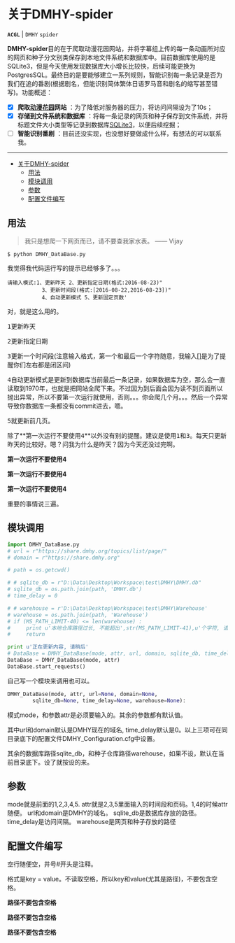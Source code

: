 # 关于DMHY-spider

**`ACGL`** | `DMHY` `spider`

**DMHY-spider**目的在于爬取动漫花园网站，并将字幕组上传的每一条动画所对应的网页和种子分文别类保存到本地文件系统和数据库中。目前数据库使用的是SQLite3，但是今天使用发现数据库大小增长比较快，后续可能更换为PostgresSQL。最终目的是要能够建立一系列规则，智能识别每一条记录是否为我们在追的番剧(根据剧名，但能识别简体繁体日语罗马音和剧名的缩写甚至错写)。功能概述：
 
- [x] **爬取[动漫花园][1]网站** ：为了降低对服务器的压力，将访问间隔设为了10s；
- [x] **存储到文件系统和数据库** ：将每一条记录的网页和种子保存到文件系统，并将标题文件大小类型等记录到数据库[SQLite3][2]，以便后续挖掘；
- [ ] **智能识别番剧** ：目前还没实现，也没想好要做成什么样，有想法的可以联系我。

-------------------

<!-- markdown-toc start - Don't edit this section. Run M-x markdown-toc-generate-toc again -->

- [关于DMHY-spider](#关于dmhy-spider)
    - [用法](#用法)
    - [模块调用](#模块调用)
    - [参数](#参数)
    - [配置文件编写](#配置文件编写)

<!-- markdown-toc end -->

## 用法

> 我只是想爬一下网页而已，请不要查我家水表。    —— Vijay

```
$ python DMHY_DataBase.py
```
我觉得我代码运行写的提示已经够多了。。。 
```
请输入模式:1、更新昨天 2、更新指定日期(格式:2016-08-23)"
           3、更新时间段(格式:[2016-08-22,2016-08-23])"
           4、自动更新模式 5、更新固定页数'
```
对，就是这么用的。

<kbd>1</kbd>更新昨天

<kbd>2</kbd>更新指定日期

<kbd>3</kbd>更新一个时间段(注意输入格式，第一个和最后一个字符随意，我输入[]是为了提醒你们左右都是闭区间)

<kbd>4</kbd>自动更新模式是更新到数据库当前最后一条记录，如果数据库为空，那么会一直读取到1970年，也就是把网站全爬下来。不过因为到后面会因为读不到页面所以抛出异常，所以不要第一次运行就使用，否则。。。你会爬几个月。。。然后一个异常导致你数据库一条都没有commit进去，嗯。

<kbd>5</kbd>就更新前几页。

除了**第一次运行不要使用<kbd>4</kbd>**以外没有别的提醒。建议是使用<kbd>1</kbd>和<kbd>3</kbd>。每天只更新昨天的比较好。嗯？问我为什么是昨天？因为今天还没过完啊。

**第一次运行不要使用4**

**第一次运行不要使用4**

**第一次运行不要使用4**

重要的事情说三遍。

## 模块调用
``` python
import DMHY_DataBase.py
# url = r"https://share.dmhy.org/topics/list/page/"
# domain = r"https://share.dmhy.org"

# path = os.getcwd()

# # sqlite_db = r"D:\Data\Desktop\Workspace\test\DMHY\DMHY.db"
# sqlite_db = os.path.join(path, 'DMHY.db')
# time_delay = 0

# # warehouse = r'D:\Data\Desktop\Workspace\test\DMHY\Warehouse'
# warehouse = os.path.join(path, 'Warehouse')
# if (MS_PATH_LIMIT-40) <= len(warehouse) :
#     print u'本地仓库路径过长, 不能超出',str(MS_PATH_LIMIT-41),u'个字符, 请更改存放路径'
#     return

print u'正在更新内容, 请稍后'
# DataBase = DMHY_DataBase(mode, attr, url, domain, sqlite_db, time_delay, warehouse)
DataBase = DMHY_DataBase(mode, attr)
DataBase.start_requests()
```
自己写一个模块来调用也可以。
``` python
DMHY_DataBase(mode, attr, url=None, domain=None, 
        sqlite_db=None, time_delay=None, warehouse=None):
```
模式mode，和参数attr是必须要输入的。其余的参数都有默认值。

其中url和domain默认是DMHY现在的域名, time_delay默认是0。以上三项可在同目录底下的配置文件DMHY_Configuration.cfg中设置。

其余的数据库路径sqlite_db，和种子仓库路径warehouse，如果不设，默认在当前目录底下。设了就按设的来。

## 参数
mode就是前面的1,2,3,4,5.
attr就是2,3,5里面输入的时间段和页码。1,4的时候attr随便。
url和domain是DMHY的域名。
sqlite_db是数据库存放的路径。
time_delay是访问间隔。
warehouse是网页和种子存放的路径

## 配置文件编写
空行随便空，井号#开头是注释。

格式是key = value。不读取空格，所以key和value(尤其是路径)，不要包含空格。

**路径不要包含空格**

**路径不要包含空格**

**路径不要包含空格**

  [1]: http://share.dmhy.org
  [2]: https://sqlite.org/
